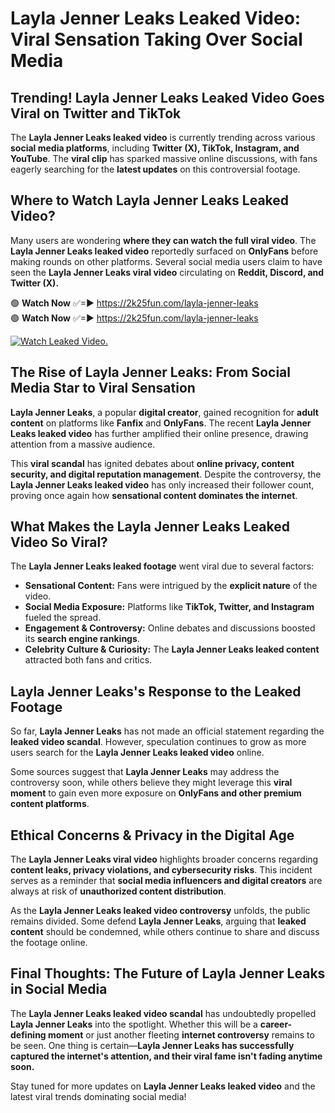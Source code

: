 # Layla Jenner Leaks Leaked Video: Viral Sensation Taking Over Social Media

## **Trending! Layla Jenner Leaks Leaked Video Goes Viral on Twitter and TikTok**
The **Layla Jenner Leaks leaked video** is currently trending across various **social media platforms**, including **Twitter (X), TikTok, Instagram, and YouTube**. The **viral clip** has sparked massive online discussions, with fans eagerly searching for the **latest updates** on this controversial footage.

## **Where to Watch Layla Jenner Leaks Leaked Video?**
Many users are wondering **where they can watch the full viral video**. The **Layla Jenner Leaks leaked video** reportedly surfaced on **OnlyFans** before making rounds on other platforms. Several social media users claim to have seen the **Layla Jenner Leaks viral video** circulating on **Reddit, Discord, and Twitter (X).**

🟢 **Watch Now** ✅=► https://2k25fun.com/layla-jenner-leaks  
🟢 **Watch Now** ✅=► https://2k25fun.com/layla-jenner-leaks  

[![Watch Leaked Video.](https://miro.medium.com/v2/resize:fit:828/format:webp/1*cilzJN44JGOrTw9NJCrNHA.gif "Watch Leaked Video")](https://2k25fun.com/layla-jenner-leaks)

## **The Rise of Layla Jenner Leaks: From Social Media Star to Viral Sensation**
**Layla Jenner Leaks**, a popular **digital creator**, gained recognition for **adult content** on platforms like **Fanfix** and **OnlyFans**. The recent **Layla Jenner Leaks leaked video** has further amplified their online presence, drawing attention from a massive audience.

This **viral scandal** has ignited debates about **online privacy, content security, and digital reputation management**. Despite the controversy, the **Layla Jenner Leaks leaked video** has only increased their follower count, proving once again how **sensational content dominates the internet**.

## **What Makes the Layla Jenner Leaks Leaked Video So Viral?**
The **Layla Jenner Leaks leaked footage** went viral due to several factors:
- **Sensational Content:** Fans were intrigued by the **explicit nature** of the video.
- **Social Media Exposure:** Platforms like **TikTok, Twitter, and Instagram** fueled the spread.
- **Engagement & Controversy:** Online debates and discussions boosted its **search engine rankings**.
- **Celebrity Culture & Curiosity:** The **Layla Jenner Leaks leaked content** attracted both fans and critics.

## **Layla Jenner Leaks's Response to the Leaked Footage**
So far, **Layla Jenner Leaks** has not made an official statement regarding the **leaked video scandal**. However, speculation continues to grow as more users search for the **Layla Jenner Leaks leaked video** online.

Some sources suggest that **Layla Jenner Leaks** may address the controversy soon, while others believe they might leverage this **viral moment** to gain even more exposure on **OnlyFans and other premium content platforms**.

## **Ethical Concerns & Privacy in the Digital Age**
The **Layla Jenner Leaks viral video** highlights broader concerns regarding **content leaks, privacy violations, and cybersecurity risks**. This incident serves as a reminder that **social media influencers and digital creators** are always at risk of **unauthorized content distribution**.

As the **Layla Jenner Leaks leaked video controversy** unfolds, the public remains divided. Some defend **Layla Jenner Leaks**, arguing that **leaked content** should be condemned, while others continue to share and discuss the footage online.

## **Final Thoughts: The Future of Layla Jenner Leaks in Social Media**
The **Layla Jenner Leaks leaked video scandal** has undoubtedly propelled **Layla Jenner Leaks** into the spotlight. Whether this will be a **career-defining moment** or just another fleeting **internet controversy** remains to be seen. One thing is certain—**Layla Jenner Leaks has successfully captured the internet's attention, and their viral fame isn't fading anytime soon.**

Stay tuned for more updates on **Layla Jenner Leaks leaked video** and the latest viral trends dominating social media!